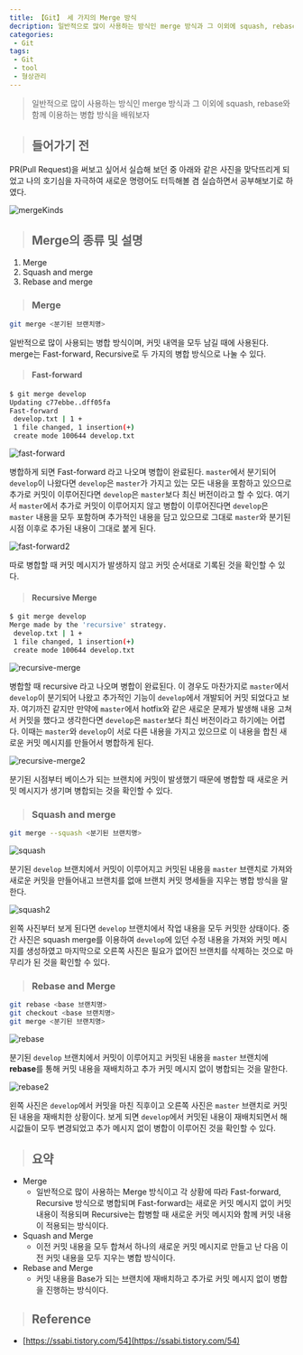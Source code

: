 ```yaml
---
title: 【Git】 세 가지의 Merge 방식
decription: 일반적으로 많이 사용하는 방식인 merge 방식과 그 이외에 squash, rebase와 함께 이용하는 병합 방식을 배워보자
categories:
 - Git
tags:
 - Git
 - tool
 - 형상관리
---
```


> 일반적으로 많이 사용하는 방식인 merge 방식과 그 이외에 squash, rebase와 함께 이용하는 병합 방식을 배워보자

> ## 들어가기 전

PR(Pull Request)을 써보고 싶어서 실습해 보던 중 아래와 같은 사진을 맞닥뜨리게 되었고 나의 호기심을 자극하여 새로운 명령어도 터득해볼 겸 실습하면서 공부해보기로 하였다.

![mergeKinds](/assets/postImages/GitMerge/mergeKinds.JPG)

> ## Merge의 종류 및 설명

1. Merge
2. Squash and merge
3. Rebase and merge

> ### Merge

``` bash
git merge <분기된 브랜치명>
```

일반적으로 많이 사용되는 병합 방식이며, 커밋 내역을 모두 남길 때에 사용된다. merge는 Fast-forward, Recursive로 두 가지의 병합 방식으로 나눌 수 있다.

> #### Fast-forward

``` bash
$ git merge develop
Updating c77ebbe..dff05fa
Fast-forward
 develop.txt | 1 +
 1 file changed, 1 insertion(+)
 create mode 100644 develop.txt
```

![fast-forward](/assets/postImages/GitMerge/fast-forward.JPG)

병합하게 되면 Fast-forward 라고 나오며 병합이 완료된다. `master`에서 분기되어 `develop`이 나왔다면 `develop`은 `master`가 가지고 있는 모든 내용을 포함하고 있으므로 추가로 커밋이 이루어진다면 `develop`은 `master`보다 최신 버전이라고 할 수 있다. 여기서 `master`에서 추가로 커밋이 이루어지지 않고 병합이 이루어진다면 `develop`은 `master` 내용을 모두 포함하며 추가적인 내용을 담고 있으므로 그대로 `master`와 분기된 시점 이후로 추가된 내용이 그대로 붙게 된다.

![fast-forward2](/assets/postImages/GitMerge/fast-forward2.JPG)

따로 병합할 때 커밋 메시지가 발생하지 않고 커밋 순서대로 기록된 것을 확인할 수 있다.

> #### Recursive Merge

``` bash
$ git merge develop
Merge made by the 'recursive' strategy.
 develop.txt | 1 +
 1 file changed, 1 insertion(+)
 create mode 100644 develop.txt
```

![recursive-merge](/assets/postImages/GitMerge/recursive-merge.JPG)

병합할 때 recursive 라고 나오며 병합이 완료된다. 이 경우도 마찬가지로 `master`에서 `develop`이 분기되어 나왔고 추가적인 기능이 `develop`에서 개발되어 커밋 되었다고 보자. 여기까진 같지만 만약에 `master`에서 hotfix와 같은 새로운 문제가 발생해 내용 고쳐서 커밋을 했다고 생각한다면 `develop`은 `master`보다 최신 버전이라고 하기에는 어렵다. 이때는 `master`와 `develop`이 서로 다른 내용을 가지고 있으므로 이 내용을 합친 새로운 커밋 메시지를 만들어서 병합하게 된다.

![recursive-merge2](/assets/postImages/GitMerge/recursive-merge2.JPG)

분기된 시점부터 베이스가 되는 브랜치에 커밋이 발생했기 때문에 병합할 때 새로운 커밋 메시지가 생기며 병합되는 것을 확인할 수 있다.

> ### Squash and merge

``` bash
git merge --squash <분기된 브랜치명>
```

![squash](/assets/postImages/GitMerge/squash.JPG)

분기된 `develop` 브랜치에서 커밋이 이루어지고 커밋된 내용을 `master` 브랜치로 가져와 새로운 커밋을 만들어내고 브랜치를 없애 브랜치 커밋 명세들을 지우는 병합 방식을 말한다.

![squash2](/assets/postImages/GitMerge/squash2.JPG)

왼쪽 사진부터 보게 된다면 `develop` 브랜치에서 작업 내용을 모두 커밋한 상태이다. 중간 사진은 squash merge를 이용하여 `develop`에 있던 수정 내용을 가져와 커밋 메시지를 생성하였고 마지막으로 오른쪽 사진은 필요가 없어진 브랜치를 삭제하는 것으로 마무리가 된 것을 확인할 수 있다.

> ### Rebase and Merge

``` bash
git rebase <base 브랜치명>
git checkout <base 브랜치명>
git merge <분기된 브랜치명>
```

![rebase](/assets/postImages/GitMerge/rebase.JPG)

분기된 `develop` 브랜치에서 커밋이 이루어지고 커밋된 내용을 `master` 브랜치에 **rebase**를 통해 커밋 내용을 재배치하고 추가 커밋 메시지 없이 병합되는 것을 말한다.

![rebase2](/assets/postImages/GitMerge/rebase2.JPG)

왼쪽 사진은 `develop`에서 커밋을 마친 직후이고 오른쪽 사진은 `master` 브랜치로 커밋된 내용을 재배치한 상황이다. 보게 되면 `develop`에서 커밋된 내용이 재배치되면서 해시값들이 모두 변경되었고 추가 메시지 없이 병합이 이루어진 것을 확인할 수 있다.

> ## 요약

- Merge
  - 일반적으로 많이 사용하는 Merge 방식이고 각 상황에 따라 Fast-forward, Recursive 방식으로 병합되며 Fast-forward는 새로운 커밋 메시지 없이 커밋 내용이 적용되며 Recursive는 합병할 때 새로운 커밋 메시지와 함께 커밋 내용이 적용되는 방식이다.
- Squash and Merge
  - 이전 커밋 내용을 모두 합쳐서 하나의 새로운 커밋 메시지로 만들고 난 다음 이전 커밋 내용을 모두 지우는 병합 방식이다.
- Rebase and Merge
  - 커밋 내용을 Base가 되는 브랜치에 재배치하고 추가로 커밋 메시지 없이 병합을 진행하는 방식이다.

> ## Reference

- [https://ssabi.tistory.com/54](https://ssabi.tistory.com/54)
